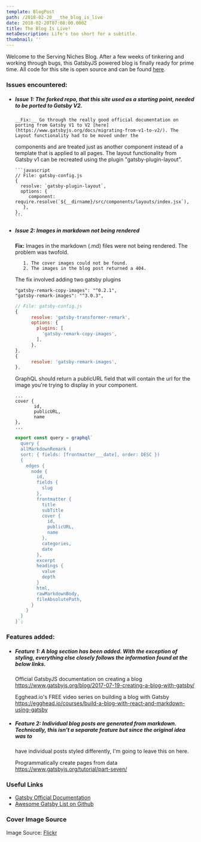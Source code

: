 ```yaml
---
template: BlogPost
path: /2018-02-20___the_blog_is_live
date: 2018-02-20T07:08:00.000Z
title: The Blog Is Live!
metaDescription: Life's too short for a subtitle.
thumbnail: ''
---
```

Welcome to the Serving Niches Blog. After a few weeks of tinkering and working through bugs, this GatsbyJS powered blog is finally ready for 
prime time. All code for this site is open source and can be 
found [here](https://github.com/ServingNiches/gatsby-servingniches). 

### Issues encountered:

* ##### Issue 1: The forked repo, that this site used as a starting point, needed to be ported to Gatsby V2.

  ```
  __Fix:__ Go through the really good official documentation on porting from Gatsby V1 to V2 [here](https://www.gatsbyjs.org/docs/migrating-from-v1-to-v2/). The Layout functionality had to be moved under the 
  ```

  components and are treated just as another component instead of a template that is applied to all pages. The layout functionality from Gatsby v1 can be recreated using the plugin "gatsby-plugin-layout".

  ````
  ```javascript
  // File: gatsby-config.js   
  {
    resolve: `gatsby-plugin-layout`,
    options: {
       component: require.resolve(`${__dirname}/src/components/layouts/index.jsx`),
     },
  },
  ```
  ````
* ##### Issue 2: Images in markdown not being rendered

    **Fix:** Images in the markdown (.md) files were not being rendered. The problem was twofold.  

  ```
     1. The cover images could not be found.  
     2. The images in the blog post returned a 404.
  ```

    The fix involved adding two gatsby plugins 

  ```
  "gatsby-remark-copy-images": "^0.2.1",
  "gatsby-remark-images": "^3.0.3",
  ```

  ```javascript
  // File: gatsby-config.js
  {
        resolve: 'gatsby-transformer-remark',
        options: {
          plugins: [
            'gatsby-remark-copy-images',
          ],
        },
  },
  {
        resolve: 'gatsby-remark-images',
  },
  ```

    GraphQL should return a publicURL field that will contain the url for the image you're trying to display    in your component.

  ```json5
  ...
  cover {
         id,
         publicURL, 
         name
  },
  ...
  ```

  ```javascript
  export const query = graphql` 
    query {
    allMarkdownRemark (
    sort: { fields: [frontmatter___date], order: DESC })
    {
      edges {
        node {
          id,
          fields {
            slug
          },
          frontmatter {
            title
            subTitle
            cover {
              id,
              publicURL, 
              name
            },
            categories,
            date
          },
          excerpt
          headings {
            value
            depth
          }
          html,
          rawMarkdownBody,
          fileAbsolutePath,
        }
      }
    }
  }`;
  ```

### Features added:

* ##### Feature 1: A blog section has been added. With the exception of styling, everything else closely follows the information found at the below links.

   Official GatsbyJS documentation on creating a blog\
   https://www.gatsbyjs.org/blog/2017-07-19-creating-a-blog-with-gatsby/

   Egghead.io's FREE video series on building a blog with Gatsby\
    https://egghead.io/courses/build-a-blog-with-react-and-markdown-using-gatsby

* ##### Feature 2: Individual blog posts are generated from markdown.    Technically, this isn't a separate feature but since the original idea was to 
    have individual posts styled differently, I'm going to leave this on here. 

   Programmatically create pages from data\
    https://www.gatsbyjs.org/tutorial/part-seven/

### Useful Links

* [Gatsby Official Documentation](https://www.gatsbyjs.org/docs/)
* [Awesome Gatsby List on Github](https://github.com/prayash/awesome-gatsby)

### Cover Image Source

Image Source: [Flickr](https://www.flickr.com/photos/tjlto/13020875105/in/photolist-kQBowD-Ef48hQ-UMSnzN-otE5Ge-2a3b2qD-HKXt4n-fMZJNB-265U2h1-bD7b3U-24Ze34q-rkFd9Z-nZbXfw-hmdCZJ-T4hoV7-8XyNvA-dtyrNK-oWZMW9-RTxsPw-23Zhty4-Qxj9so-NzGAB7-T8wf9T-26FiJNo-2bofDmd-oeTGeX-d9gXzu-3fGvrF-T6F16N-TjTNqo-dNGpfG-JYE82M-Teypz7-8dk9Kq-a42g3t-2ao6daP-8eUcwE-Tp71UT-pkZgGW-29dyKRJ-Texbq7-YV4Urx-21f3rTH-S3ZSFw-dKFYFx-ULNrWF-TdzuNw-2cV4bxb-T1Gos9-bAJh6V-WRcf5j)

